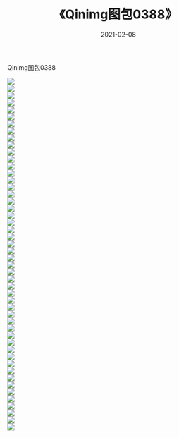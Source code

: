﻿---
layout: post
title:  《Qinimg图包0388》
date:   2021-02-08
img: http://imgx.orgx.ga/Qinimg图包/Qinimg图包0388/000.jpg
categories: [美女, 清纯, 唯美]
---

Qinimg图包0388

 ![](http://imgx.orgx.ga/Qinimg图包/Qinimg图包0388/001.jpg) <br>![](http://imgx.orgx.ga/Qinimg图包/Qinimg图包0388/002.jpg) <br>![](http://imgx.orgx.ga/Qinimg图包/Qinimg图包0388/003.jpg) <br>![](http://imgx.orgx.ga/Qinimg图包/Qinimg图包0388/004.jpg) <br>![](http://imgx.orgx.ga/Qinimg图包/Qinimg图包0388/005.jpg) <br>![](http://imgx.orgx.ga/Qinimg图包/Qinimg图包0388/006.jpg) <br>![](http://imgx.orgx.ga/Qinimg图包/Qinimg图包0388/007.jpg) <br>![](http://imgx.orgx.ga/Qinimg图包/Qinimg图包0388/008.jpg) <br>![](http://imgx.orgx.ga/Qinimg图包/Qinimg图包0388/009.jpg) <br>![](http://imgx.orgx.ga/Qinimg图包/Qinimg图包0388/010.jpg) <br>![](http://imgx.orgx.ga/Qinimg图包/Qinimg图包0388/011.jpg) <br>![](http://imgx.orgx.ga/Qinimg图包/Qinimg图包0388/012.jpg) <br>![](http://imgx.orgx.ga/Qinimg图包/Qinimg图包0388/013.jpg) <br>![](http://imgx.orgx.ga/Qinimg图包/Qinimg图包0388/014.jpg) <br>![](http://imgx.orgx.ga/Qinimg图包/Qinimg图包0388/015.jpg) <br>![](http://imgx.orgx.ga/Qinimg图包/Qinimg图包0388/016.jpg) <br>![](http://imgx.orgx.ga/Qinimg图包/Qinimg图包0388/017.jpg) <br>![](http://imgx.orgx.ga/Qinimg图包/Qinimg图包0388/018.jpg) <br>![](http://imgx.orgx.ga/Qinimg图包/Qinimg图包0388/019.jpg) <br>![](http://imgx.orgx.ga/Qinimg图包/Qinimg图包0388/020.jpg) <br>![](http://imgx.orgx.ga/Qinimg图包/Qinimg图包0388/021.jpg) <br>![](http://imgx.orgx.ga/Qinimg图包/Qinimg图包0388/022.jpg) <br>![](http://imgx.orgx.ga/Qinimg图包/Qinimg图包0388/023.jpg) <br>![](http://imgx.orgx.ga/Qinimg图包/Qinimg图包0388/024.jpg) <br>![](http://imgx.orgx.ga/Qinimg图包/Qinimg图包0388/025.jpg) <br>![](http://imgx.orgx.ga/Qinimg图包/Qinimg图包0388/026.jpg) <br>![](http://imgx.orgx.ga/Qinimg图包/Qinimg图包0388/027.jpg) <br>![](http://imgx.orgx.ga/Qinimg图包/Qinimg图包0388/028.jpg) <br>![](http://imgx.orgx.ga/Qinimg图包/Qinimg图包0388/029.jpg) <br>![](http://imgx.orgx.ga/Qinimg图包/Qinimg图包0388/030.jpg) <br>![](http://imgx.orgx.ga/Qinimg图包/Qinimg图包0388/031.jpg) <br>![](http://imgx.orgx.ga/Qinimg图包/Qinimg图包0388/032.jpg) <br>![](http://imgx.orgx.ga/Qinimg图包/Qinimg图包0388/033.jpg) <br>![](http://imgx.orgx.ga/Qinimg图包/Qinimg图包0388/034.jpg) <br>![](http://imgx.orgx.ga/Qinimg图包/Qinimg图包0388/035.jpg) <br>![](http://imgx.orgx.ga/Qinimg图包/Qinimg图包0388/036.jpg) <br>![](http://imgx.orgx.ga/Qinimg图包/Qinimg图包0388/037.jpg) <br>![](http://imgx.orgx.ga/Qinimg图包/Qinimg图包0388/038.jpg) <br>![](http://imgx.orgx.ga/Qinimg图包/Qinimg图包0388/039.jpg) <br>![](http://imgx.orgx.ga/Qinimg图包/Qinimg图包0388/040.jpg) <br>![](http://imgx.orgx.ga/Qinimg图包/Qinimg图包0388/041.jpg) <br>![](http://imgx.orgx.ga/Qinimg图包/Qinimg图包0388/042.jpg) <br>![](http://imgx.orgx.ga/Qinimg图包/Qinimg图包0388/043.jpg) <br>![](http://imgx.orgx.ga/Qinimg图包/Qinimg图包0388/044.jpg) <br>![](http://imgx.orgx.ga/Qinimg图包/Qinimg图包0388/045.jpg) <br>![](http://imgx.orgx.ga/Qinimg图包/Qinimg图包0388/046.jpg) <br>![](http://imgx.orgx.ga/Qinimg图包/Qinimg图包0388/047.jpg) <br>![](http://imgx.orgx.ga/Qinimg图包/Qinimg图包0388/048.jpg) <br>![](http://imgx.orgx.ga/Qinimg图包/Qinimg图包0388/049.jpg) <br>![](http://imgx.orgx.ga/Qinimg图包/Qinimg图包0388/050.jpg) <br>
